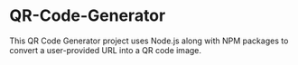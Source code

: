# QR-Code-Generator
This QR Code Generator project uses Node.js along with NPM packages to convert a user-provided URL into a QR code image. 
